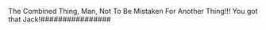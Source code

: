 The Combined Thing, Man, Not To Be Mistaken For Another Thing!!! You got that Jack!################

